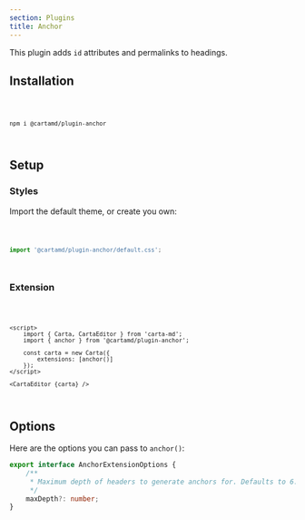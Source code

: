 ```yaml
---
section: Plugins
title: Anchor
---
```


<script>
	import Code from '$lib/components/code/Code.svelte';
</script>

This plugin adds `id` attributes and permalinks to headings.

## Installation

<Code>

```
npm i @cartamd/plugin-anchor
```

</Code>

## Setup

### Styles

Import the default theme, or create you own:

<Code>

```ts
import '@cartamd/plugin-anchor/default.css';
```

</Code>

### Extension

<Code>

```svelte
<script>
	import { Carta, CartaEditor } from 'carta-md';
	import { anchor } from '@cartamd/plugin-anchor';

	const carta = new Carta({
		extensions: [anchor()]
	});
</script>

<CartaEditor {carta} />
```

</Code>

## Options

Here are the options you can pass to `anchor()`:

```ts
export interface AnchorExtensionOptions {
	/**
	 * Maximum depth of headers to generate anchors for. Defaults to 6.
	 */
	maxDepth?: number;
}
```
